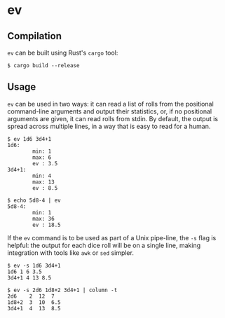 # ev

## Compilation

`ev` can be built using Rust's `cargo` tool:

    $ cargo build --release

## Usage

`ev` can be used in two ways: it can read a list of rolls from the
positional command-line arguments and output their statistics, or, if
no positional arguments are given, it can read rolls from stdin.  By
default, the output is spread across multiple lines, in a way that is
easy to read for a human.

    $ ev 1d6 3d4+1
    1d6:
            min: 1
            max: 6
            ev : 3.5
    3d4+1:
            min: 4
            max: 13
            ev : 8.5

    $ echo 5d8-4 | ev
    5d8-4:
            min: 1
            max: 36
            ev : 18.5

If the `ev` command is to be used as part of a Unix pipe-line, the
`-s` flag is helpful: the output for each dice roll will be on a
single line, making integration with tools like `awk` or `sed`
simpler.

    $ ev -s 1d6 3d4+1
    1d6 1 6 3.5
    3d4+1 4 13 8.5

    $ ev -s 2d6 1d8+2 3d4+1 | column -t
    2d6    2  12  7
    1d8+2  3  10  6.5
    3d4+1  4  13  8.5
